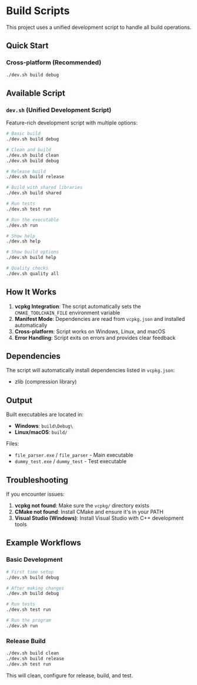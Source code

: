 # Build Scripts

This project uses a unified development script to handle all build operations.

## Quick Start

### Cross-platform (Recommended)
```bash
./dev.sh build debug
```

## Available Script

### `dev.sh` (Unified Development Script)
Feature-rich development script with multiple options:

```bash
# Basic build
./dev.sh build debug

# Clean and build
./dev.sh build clean
./dev.sh build debug

# Release build
./dev.sh build release

# Build with shared libraries
./dev.sh build shared

# Run tests
./dev.sh test run

# Run the executable
./dev.sh run

# Show help
./dev.sh help

# Show build options
./dev.sh build help

# Quality checks
./dev.sh quality all
```

## How It Works

1. **vcpkg Integration**: The script automatically sets the `CMAKE_TOOLCHAIN_FILE` environment variable
2. **Manifest Mode**: Dependencies are read from `vcpkg.json` and installed automatically
3. **Cross-platform**: Script works on Windows, Linux, and macOS
4. **Error Handling**: Script exits on errors and provides clear feedback

## Dependencies

The script will automatically install dependencies listed in `vcpkg.json`:
- zlib (compression library)

## Output

Built executables are located in:
- **Windows**: `build\Debug\`
- **Linux/macOS**: `build/`

Files:
- `file_parser.exe` / `file_parser` - Main executable
- `dummy_test.exe` / `dummy_test` - Test executable

## Troubleshooting

If you encounter issues:

1. **vcpkg not found**: Make sure the `vcpkg/` directory exists
2. **CMake not found**: Install CMake and ensure it's in your PATH
3. **Visual Studio (Windows)**: Install Visual Studio with C++ development tools

## Example Workflows

### Basic Development
```bash
# First time setup
./dev.sh build debug

# After making changes
./dev.sh build debug

# Run tests
./dev.sh test run

# Run the program
./dev.sh run
```

### Release Build
```bash
./dev.sh build clean
./dev.sh build release
./dev.sh test run
```

This will clean, configure for release, build, and test.
